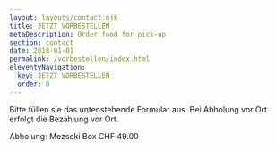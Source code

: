 ```yaml
---
layout: layouts/contact.njk
title: JETZT VORBESTELLEN
metaDescription: Order food for pick-up
section: contact
date: 2018-01-01
permalink: /vorbestellen/index.html
eleventyNavigation:
  key: JETZT VORBESTELLEN
  order: 0
---
```

Bitte füllen sie das untenstehende Formular aus. Bei Abholung vor Ort erfolgt die Bezahlung vor Ort.

Abholung:
Mezseki Box
CHF 49.00

